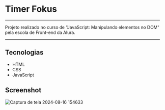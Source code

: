 # Timer Fokus 
<hr>

Projeto realizado no curso de "JavaScript: Manipulando elementos no DOM" pela escola de Front-end da Alura.

<hr>

## Tecnologias
* HTML
* CSS
* JavaScript

## Screenshot
![Captura de tela 2024-08-16 154633](https://github.com/user-attachments/assets/c5a5143e-1e94-46a9-adcc-968642e7bc91)

  

